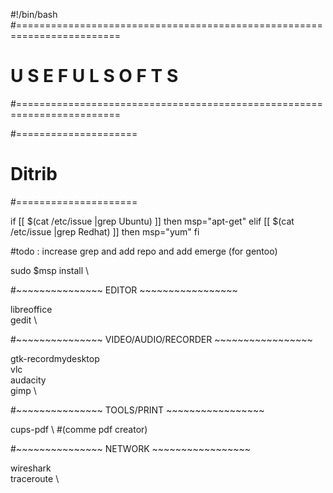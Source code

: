 #!/bin/bash
#========================================================================
#			U S E F U L 	S O F T S
#========================================================================

#=====================
#	Ditrib
#=====================


if [[ $(cat /etc/issue |grep Ubuntu) ]]
then
	msp="apt-get"
elif [[ $(cat /etc/issue |grep Redhat) ]]
then
   	msp="yum"
fi

#todo : increase grep and add repo and add emerge (for gentoo)


sudo $msp install \

#~~~~~~~~~~~~~~~ EDITOR ~~~~~~~~~~~~~~~~~

libreoffice \
gedit \


#~~~~~~~~~~~~~~~ VIDEO/AUDIO/RECORDER ~~~~~~~~~~~~~~~~~


gtk-recordmydesktop \
vlc \
audacity \
gimp \

#~~~~~~~~~~~~~~~ TOOLS/PRINT ~~~~~~~~~~~~~~~~~

cups-pdf \		#(comme pdf creator)

#~~~~~~~~~~~~~~~ NETWORK ~~~~~~~~~~~~~~~~~

wireshark \
traceroute \
